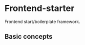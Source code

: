 Frontend-starter
================
Frontend start/boilerplate framework.

Basic concepts
--------------
